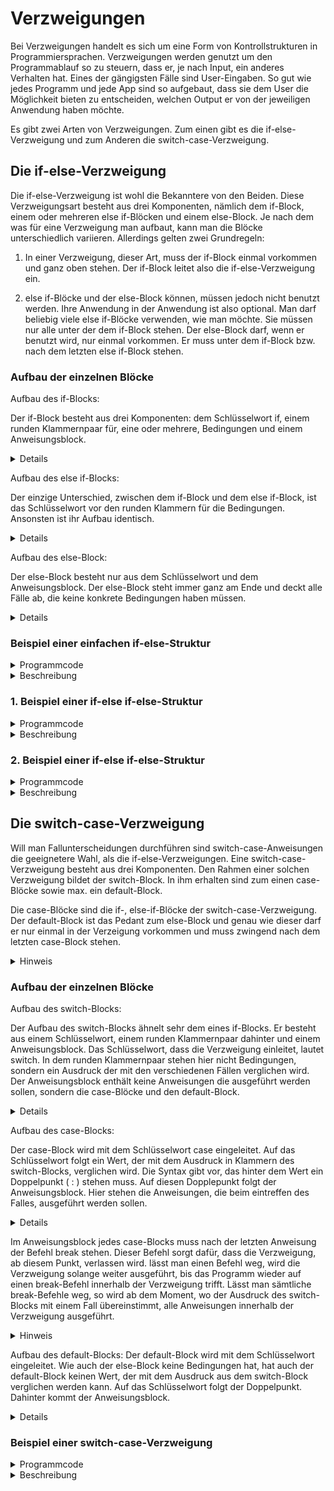 # Verzweigungen

Bei Verzweigungen handelt es sich um eine Form von Kontrollstrukturen in Programmiersprachen. Verzweigungen werden genutzt um den Programmablauf so zu steuern, dass er, je
nach Input, ein anderes Verhalten hat. Eines der gängigsten Fälle sind User-Eingaben. So gut wie jedes Programm und jede App sind so aufgebaut, dass sie dem User die
Möglichkeit bieten zu entscheiden, welchen Output er von der jeweiligen Anwendung haben möchte.

Es gibt zwei Arten von Verzweigungen. Zum einen gibt es die if-else-Verzweigung und zum Anderen die switch-case-Verzweigung.

## Die if-else-Verzweigung

Die if-else-Verzweigung ist wohl die Bekanntere von den Beiden. Diese Verzweigungsart besteht aus drei Komponenten, nämlich dem if-Block, einem oder mehreren
else if-Blöcken und einem else-Block. Je nach dem was für eine Verzweigung man aufbaut, kann man die Blöcke unterschiedlich variieren. Allerdings gelten zwei Grundregeln:

1. In einer Verzweigung, dieser Art, muss der if-Block einmal vorkommen und ganz oben stehen. Der if-Block leitet also die if-else-Verzweigung ein.

2. else if-Blöcke und der else-Block können, müssen jedoch nicht benutzt werden. Ihre Anwendung in der Anwendung ist also optional. Man darf beliebig viele else if-Blöcke verwenden, wie man möchte. Sie müssen nur alle unter der dem if-Block stehen. Der else-Block darf, wenn er benutzt wird, nur einmal vorkommen. Er muss unter dem if-Block bzw. nach dem letzten else if-Block stehen.

### Aufbau der einzelnen Blöcke

Aufbau des if-Blocks:

Der if-Block besteht aus drei Komponenten: dem Schlüsselwort if, einem runden Klammernpaar für, eine oder mehrere, Bedingungen und einem Anweisungsblock.
<details>
  
```c
if (Bedingungen)
{
  Anweisungen
}
```

</details>

Aufbau des else if-Blocks:

Der einzige Unterschied, zwischen dem if-Block und dem else if-Block, ist das Schlüsselwort vor den runden Klammern für die Bedingungen. Ansonsten ist ihr Aufbau
identisch.
<details>
  
```c
else if (Bedingungen)
{
  Anweisungen  
}
```  

</details>

Aufbau des else-Block:

Der else-Block besteht nur aus dem Schlüsselwort und dem Anweisungsblock. Der else-Block steht immer ganz am Ende und deckt alle Fälle ab, die keine konkrete
Bedingungen haben müssen.
<details>

```c
else
{
  Anweisungen
}
```

</details>

### Beispiel einer einfachen if-else-Struktur

<details>
<summary>Programmcode</summary>
  
```c
#include <stdio.h>
#include <stdlib.h>

int main()
{
    int Antwort = 0;

    printf("Was ist 1 + 1?\n");
    printf("Antwort: ");
    scanf("%d", &Antwort);

    if (Antwort == 2)
    {
        printf("Die eingegebene Antwort ist richtig!");
    }
    else
    {
        printf("Die eingegebene Antwort ist falsch.");
    }

    return 0;
}
```

</details>

<details>
<summary>Beschreibung</summary>

An diesem einfachen Beispiel sieht man den grundlegenden Ablauf einer if-else-Verzweigung. Im Beispiel wird vom User erfragt, was die Antwort auf die Rechenaufgabe
1 + 1 ist. Gibt der User die richtige Antwort (in diesem Fall eine 2) ein, so erhält er die vom Programm die Bestätigung, dass seine Antwort richtig ist. Bei einer falschen Antwort, wird man darauf hingewiesen, das die Eingabe falsch war.

Das Beispiel macht auch deutlich, dass solche Strukturen einer binären Logik folgen. Lässt man den else-Block nämlich weg, wird das Programm zwar auch korrekt ausgeführt. Allerdings bekommt der User nur eine Rückmeldung, wenn er die richtige Antwort eingegeben hat. Bei einer Eingabe die falsch ist, erhält er keine Auskunft darüber, ob seine Antwort stimmt oder nicht.

Deswegen gilt:
Will man bei einem bestimmten Ereignis, eine entsprechende Reaktion des Programms darauf haben, muss diese vorher im Quellcode definiert sein.

</details>

### 1. Beispiel einer if-else if-else-Struktur

<details>
<summary>Programmcode</summary>
  
```c
#include <stdio.h>
#include <stdlib.h>

int main()
{
    int Wert1 = 36;
    int Wert2 = 25;
    int Wert3 = 22;

    if ((Wert1 > Wert2) && (Wert1 > Wert3))
    {
        printf("Wert1 betraegt %d und ist der Groesste!\n", Wert1);
    }
    else if ((Wert2 > Wert1) && (Wert2 > Wert3))
    {
        printf("Wert2 betraegt %d und ist der Groesste!\n", Wert2);
    }
    else if ((Wert3 > Wert1) && (Wert3 > Wert2))
    {
        printf("Wert3 betraegt %d und ist der Groesste!\n", Wert3);
    }

    return 0;
}
```

</details>

<details>
<summary>Beschreibung</summary>

Wie man in diesem Beispiel sieht, eignen sich if-else if-else-Verzweigungen gut, um Werte miteinander zu vergleichen.

In diesem Beispiel wurden, in jedem Block, mehrere Bedingungen gestellt. Im Fall des if-Blocks lauten diese, dass der Wert1 größer als Wert2 und Wert3 sein muss, damit dieser ausgeführt wird.

Verknüpft man mehrer Teilbedingungen miteinander, zu einer Gesamtbedingung, so ist es ratsam diese in Klammern zu setzen. Das macht den Code, zum Einen, leserlicher und, zum Anderen, für andere Programmierer verständlicher.

Bei der Ausführung gilt, wurden die Bedingungen eines Blocks erfüllt, werden die Anweisungen darin ausgeführt. Wenn die Bedingungen eines Blocks als erfüllt gewertet sind, werden die anderen Blöcke nicht mehr berückrichtsichtigt. Ihre Bedingungen werden nicht mehr überprüft. Konkret auf das Beispiel bezogen heißt das, wurden beispielsweise die Bedingungen des if-Blocks als erfüllt gewertet, werden die beiden darauf folgenden else-if-Blöcke nicht mehr berücksichtigt.

</details>

### 2. Beispiel einer if-else if-else-Struktur

<details>
<summary>Programmcode</summary>

```c
#include <stdio.h>
#include <stdlib.h>

int main()
{
    char Antwort;

    printf("Welche Programmiersprache wird in diesem Kurs behandelt?\n");
    printf("Antwort A: C\t\t");
    printf("Antwort B: Java\n");
    printf("Antwort C: Python\t");
    printf("Antwort D: Swift\n");

    printf("\n");
    printf("Geben Sie A, B, C oder D ein.\n");
    printf("Ihre Antwort: ");
    scanf("%c", &Antwort);

    if ((Antwort == 'a') || (Antwort == 'A'))
    {
        printf("Ihre Antwort ist richtig!\n");
    }
    else if ((Antwort == 'b') || (Antwort == 'B'))
    {
        printf("Ihre Antwort ist falsch!\n");
    }
    else if ((Antwort == 'c') || (Antwort == 'C'))
    {
        printf("Ihre Antwort ist falsch!\n");
    }
    else if ((Antwort == 'd') || (Antwort == 'D'))
    {
        printf("Ihre Antwort ist falsch!\n");
    }
    else
    {
        printf("Ihre Eingabe ist ungueltig.");

        return 1;
    }

    return 0;
}
```

</details>

<details>
<summary>Beschreibung</summary>

Mit solchen Verzweigungen lassen sich auch Umfragen/ Quizspiele (kurz: jegliche Form von Fallunterscheidungen) realisieren. Genau wie beim 1. Beispiel handelt es sich hier um eine Verzweigung mit einem if- und else-Block, sowie mehreren else if-Blöcken. Häufen sich mehrere else if-Blöcke hintereinander, kann der Code unleserlich werden. In Fällen, wie im gezeigten Beispiel, ist es daher besser statt einer if-else if-else-Verzweigung eine switch-case-Verzweigung zu nutzen.

</details>

## Die switch-case-Verzweigung

Will man Fallunterscheidungen durchführen sind switch-case-Anweisungen die geeignetere Wahl, als die if-else-Verzweigungen. Eine switch-case-Verzweigung besteht
aus drei Komponenten. Den Rahmen einer solchen Verzweigung bildet der switch-Block. In ihm erhalten sind zum einen case-Blöcke sowie max. ein default-Block.

Die case-Blöcke sind die if-, else-if-Blöcke der switch-case-Verzweigung. Der default-Block ist das Pedant zum else-Block und genau wie dieser darf er nur einmal
in der Verzeigung vorkommen und muss zwingend nach dem letzten case-Block stehen.

<details>
<summary>Hinweis</summary>
  
  Für Fallunterscheidungen sollte man die switch-case-Verzweigung vorziehen. Will man Werte miteinander vergleichen ist die if-else-Verzweigung die geeignetere Wahl.
</details>

### Aufbau der einzelnen Blöcke

Aufbau des switch-Blocks:

Der Aufbau des switch-Blocks ähnelt sehr dem eines if-Blocks. Er besteht aus einem Schlüsselwort, einem runden Klammernpaar dahinter und einem Anweisungsblock.
Das Schlüsselwort, dass die Verzweigung einleitet, lautet switch. In dem runden Klammernpaar stehen hier nicht Bedingungen, sondern ein Ausdruck der mit den
verschiedenen Fällen verglichen wird. Der Anweisungsblock enthält keine Anweisungen die ausgeführt werden sollen, sondern die case-Blöcke und den default-Block.
<details>
  
```c
switch (Ausdruck)
{
 
 case 1
  
   .
  
   .
  
   .
  
 case n
  
 default
  
}
```

</details>

Aufbau des case-Blocks:

Der case-Block wird mit dem Schlüsselwort case eingeleitet. Auf das Schlüsselwort folgt ein Wert, der mit dem Ausdruck in Klammern des switch-Blocks, verglichen wird.
Die Syntax gibt vor, das hinter dem Wert ein Doppelpunkt ( : ) stehen muss. Auf diesen Dopplepunkt folgt der Anweisungsblock. Hier stehen die Anweisungen, die beim
eintreffen des Falles, ausgeführt werden sollen.

<details>
  
  ```c
  case Konst. : {Anweisungen}
  ```
  
</details>

Im Anweisungsblock jedes case-Blocks muss nach der letzten Anweisung der Befehl break stehen. Dieser Befehl sorgt dafür, dass die Verzweigung, ab diesem Punkt,
verlassen wird. lässt man einen Befehl weg, wird die Verzweigung solange weiter ausgeführt, bis das Programm wieder auf einen break-Befehl innerhalb der Verzweigung
trifft. Lässt man sämtliche break-Befehle weg, so wird ab dem Moment, wo der Ausdruck des switch-Blocks mit einem Fall übereinstimmt, alle Anweisungen innerhalb
der Verzweigung ausgeführt.

<details>
<summary>Hinweis</summary>
Sowohl der Ausdruck im switch-Block, als auch der Wert des case-Blocks, müssen konstante Ganzzahlen sein.
</details>

Aufbau des default-Blocks:
Der default-Block wird mit dem Schlüsselwort eingeleitet. Wie auch der else-Block keine Bedingungen hat, hat auch der default-Block keinen Wert, der mit dem Ausdruck
aus dem switch-Block verglichen werden kann. Auf das Schlüsselwort folgt der Doppelpunkt. Dahinter kommt der Anweisungsblock.

<details>
  
  ```c
  default: {Anweisungen}
  ```
  
</details>

### Beispiel einer switch-case-Verzweigung

<details>
<summary>Programmcode</summary>

```c
#include <stdio.h>
#include <stdlib.h>

int main()
{
    char Antwort;

    printf("Welche Programmiersprache wird in diesem Kurs behandelt?\n");
    printf("Antwort A: C\t\t");
    printf("Antwort B: Java\n");
    printf("Antwort C: Python\t");
    printf("Antwort D: Swift\n");

    printf("\n");
    printf("Geben Sie A, B, C oder D ein.\n");
    printf("Ihre Antwort: ");
    scanf("%c", &Antwort);

    switch (Antwort)
    {
    case 'a':
    case 'A':
    {
        printf("Ihre Antwort ist richtig!\n");
        break;
    }
    case 'b':
    case 'B':
    {
        printf("Ihre Antwort ist falsch!\n");
        break;
    }
    case 'c':
    case 'C':
    {
        printf("Ihre Antwort ist falsch!\n");
        break;
    }
    case 'd':
    case 'D':
    {
        printf("Ihre Antwort ist falsch!\n");
        break;
    }
    default:
    {
        printf("Ihre Eingabe ist ungueltig.");

        return 1;
    }
    }

    return 0;
}
```

</details>

<details>
<summary>Beschreibung</summary>

In diesem Beispiel wurde nochmal die Quizfrage aufgegriffen. Nur wurde dieses Mal eine switch-case-Verzweigung verwendet. Das Programm verhält sich identisch zu dem, wo die if-else if-else-Verzweigung verwendet wurde. Auch sieht man an dem Beispiel gut, dass man das bewusste Weglassen des break-Befehls zum Vorteil nutzen kann.

In den Fällen, wo ein kleiner Buchstabe eingegeben wird, wurden keine Anweisungen hinterlegt. Deshalb werden bei der Eingabe von kleinen Buchstaben die drauffolgenden Blöcke ausgeführt, wo die break-Befehle hinterlegt sind.

</details>
